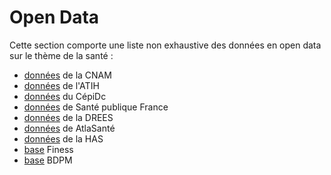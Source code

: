 # Open Data
<!-- SPDX-License-Identifier: MPL-2.0 -->

Cette section comporte une liste non exhaustive des données en open data sur le thème de la santé :

- [données](opendata_cnam.md) de la CNAM
- [données](opendata_atih.md) de l'ATIH
- [données](opendata_cepidc.md) du CépiDc
- [données](opendata_spf.md) de Santé publique France
- [données](data_drees.md) de la DREES
- [données](data_sante.md) de AtlaSanté
- [données](opendata_has.md) de la HAS
- [base](finess.md) Finess
- [base](BDPM.md) BDPM


